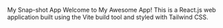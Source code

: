 My Snap-shot App
Welcome to My Awesome App! This is a React.js web application built using the Vite build tool and styled with Tailwind CSS.
